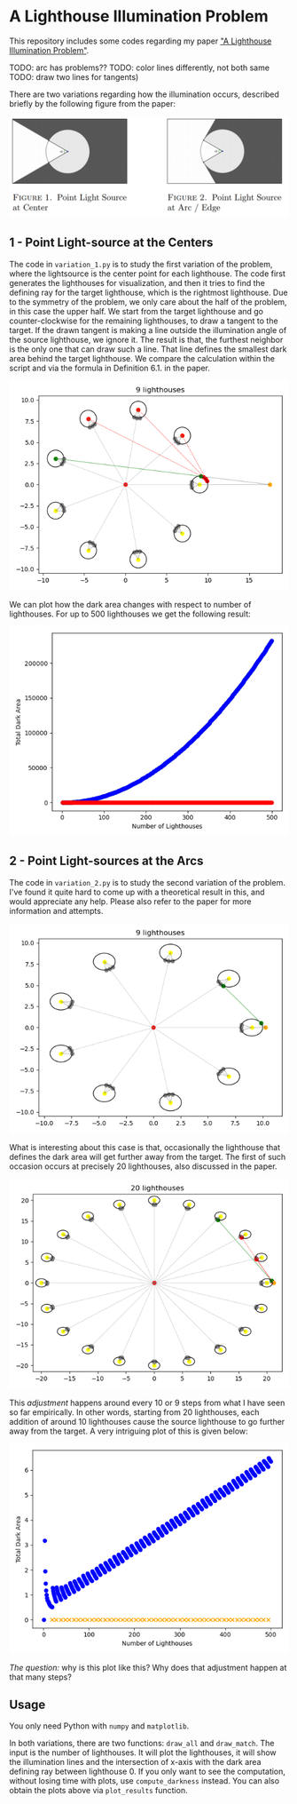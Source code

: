 # A Lighthouse Illumination Problem

This repository includes some codes regarding my paper ["A Lighthouse Illumination Problem"](https://arxiv.org/abs/1903.09001).

TODO: arc has problems??
TODO: color lines differently, not both same
TODO: draw two lines for tangents)

There are two variations regarding how the illumination occurs, described briefly by the following figure from the paper:
<p align="center">
  <img src="/img/lighthouses.png" width="540">
</p>

## 1 - Point Light-source at the Centers

The code in `variation_1.py` is to study the first variation of the problem, where the lightsource is the center point for each lighthouse. The code first generates the lighthouses for visualization, and then it tries to find the defining ray for the target lighthouse, which is the rightmost lighthouse. Due to the symmetry of the problem, we only care about the half of the problem, in this case the upper half. We start from the target lighthouse and go counter-clockwise for the remaining lighthouses, to draw a tangent to the target. If the drawn tangent is making a line outside the illumination angle of the source lighthouse, we ignore it. The result is that, the furthest neighbor is the only one that can draw such a line. That line defines the smallest dark area behind the target lighthouse. We compare the calculation within the script and via the formula in Definition 6.1. in the paper.

![n9_1](https://github.com/erhant/lighthouse-problem/blob/main/img/9_v1.png?raw=true)

We can plot how the dark area changes with respect to number of lighthouses. For up to 500 lighthouses we get the following result:

![n500_1_plot](https://github.com/erhant/lighthouse-problem/blob/main/img/500_v1.png?raw=true)

## 2 - Point Light-sources at the Arcs

The code in `variation_2.py` is to study the second variation of the problem. I've found it quite hard to come up with a theoretical result in this, and would appreciate any help. Please also refer to the paper for more information and attempts.

![n9_2](https://github.com/erhant/lighthouse-problem/blob/main/img/9_v2.png?raw=true)

What is interesting about this case is that, occasionally the lighthouse that defines the dark area will get further away from the target. The first of such occasion occurs at precisely 20 lighthouses, also discussed in the paper.

![n20_2](https://github.com/erhant/lighthouse-problem/blob/main/img/20_v2.png?raw=true)

This _adjustment_ happens around every 10 or 9 steps from what I have seen so far empirically. In other words, starting from 20 lighthouses, each addition of around 10 lighthouses cause the source lighthouse to go further away from the target. A very intriguing plot of this is given below:

![n500_2_plot](https://github.com/erhant/lighthouse-problem/blob/main/img/500_v2.png?raw=true)

_The question:_ why is this plot like this? Why does that adjustment happen at that many steps?

## Usage

You only need Python with `numpy` and `matplotlib`.

In both variations, there are two functions: `draw_all` and `draw_match`. The input is the number of lighthouses. It will plot the lighthouses, it will show the illumination lines and the intersection of x-axis with the dark area defining ray between lighthouse 0. If you only want to see the computation, without losing time with plots, use `compute_darkness` instead. You can also obtain the plots above via `plot_results` function.
